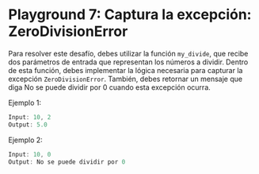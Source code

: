 # Playground 7: Captura la excepción: ZeroDivisionError

Para resolver este desafío, debes utilizar la función `my_divide`, que recibe dos parámetros de entrada que representan los números a dividir. Dentro de esta función, debes implementar la lógica necesaria para capturar la excepción `ZeroDivisionError`. También, debes retornar un mensaje que diga No se puede dividir por 0 cuando esta excepción ocurra.

Ejemplo 1:

```js
Input: 10, 2
Output: 5.0
```

Ejemplo 2:

```js
Input: 10, 0
Output: No se puede dividir por 0
```
